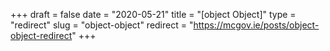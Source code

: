 +++ 
draft = false
date = "2020-05-21"
title = "[object Object]"
type = "redirect"
slug = "object-object"
redirect = "https://mcgov.ie/posts/object-object-redirect"
+++
